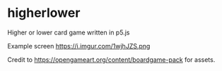 # higherlower
 Higher or lower card game written in p5.js

Example screen
https://i.imgur.com/1wjhJZS.png

Credit to https://opengameart.org/content/boardgame-pack for assets.

